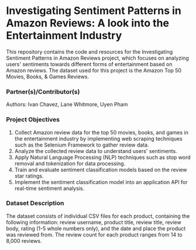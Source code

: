 # **Investigating Sentiment Patterns in Amazon Reviews: A look into the Entertainment Industry**

This repository contains the code and resources for the Investigating Sentiment Patterns in Amazon Reviews project, which focuses on analyzing users' sentiments towards different forms of entertainment based on Amazon reviews. The dataset used for this project is the Amazon Top 50 Movies, Books, & Games Reviews.

### **Partner(s)/Contributor(s)**

Authors: Ivan Chavez, Lane Whitmore,  Uyen Pham

### **Project Objectives**

1. Collect Amazon review data for the top 50 movies, books, and games in the entertainment industry by implementing web scraping techniques such as the Selenium Framework to gather review data.
2. Analyze the collected review data to understand users' sentiments.
3. Apply Natural Language Processing (NLP) techniques such as stop word removal and tokenization for data processing.
4. Train and evaluate sentiment classification models based on the review star ratings.
5. Implement the sentiment classification model into an application API for real-time sentiment analysis.

### **Dataset Description**

The dataset consists of individual CSV files for each product, containing the following information: review username, product title, review title, review body, rating (1-5 whole numbers only), and the date and place the product was reviewed from.
The review count for each product ranges from 14 to 8,000 reviews.
